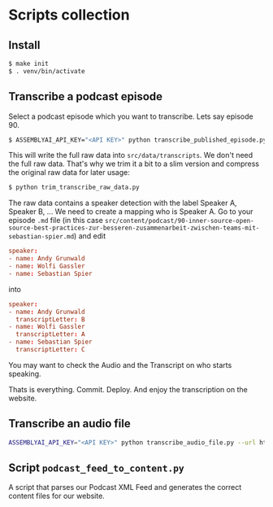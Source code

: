 # Scripts collection

## Install

```sh
$ make init
$ . venv/bin/activate
```

## Transcribe a podcast episode

Select a podcast episode which you want to transcribe.
Lets say episode 90.

```sh
$ ASSEMBLYAI_API_KEY="<API KEY>" python transcribe_published_episode.py 90
```

This will write the full raw data into `src/data/transcripts`.
We don't need the full raw data.
That's why we trim it a bit to a slim version and compress the original raw data for later usage:

```sh
$ python trim_transcribe_raw_data.py
```

The raw data contains a speaker detection with the label Speaker A, Speaker B, ...
We need to create a mapping who is Speaker A.
Go to your episode `.md` file (in this case `src/content/podcast/90-inner-source-open-source-best-practices-zur-besseren-zusammenarbeit-zwischen-teams-mit-sebastian-spier.md`) and edit

```toml
speaker:
- name: Andy Grunwald
- name: Wolfi Gassler
- name: Sebastian Spier
```

into

```toml
speaker:
- name: Andy Grunwald
  transcriptLetter: B
- name: Wolfi Gassler
  transcriptLetter: A
- name: Sebastian Spier
  transcriptLetter: C
```

You may want to check the Audio and the Transcript on who starts speaking.

Thats is everything.
Commit. Deploy. And enjoy the transcription on the website.

## Transcribe an audio file

```sh
ASSEMBLYAI_API_KEY="<API KEY>" python transcribe_audio_file.py --url https://my.file.com/foo.mp3 --speaker 3
```

## Script `podcast_feed_to_content.py`

A script that parses our Podcast XML Feed and generates the correct content files for our website.
